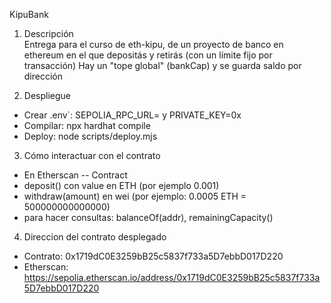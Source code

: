 KipuBank

1) Descripción  
Entrega para el curso de eth-kipu, de un proyecto de banco en ethereum en el que depositás y retirás (con un límite fijo por transacción)
Hay un "tope global" (bankCap) y se guarda saldo por dirección

2) Despliegue  
- Crear .env`: SEPOLIA_RPC_URL=<rpc> y PRIVATE_KEY=0x<pk> 
- Compilar: npx hardhat compile 
- Deploy: node scripts/deploy.mjs

3) Cómo interactuar con el contrato  
- En Etherscan -- Contract  
- deposit() con value en ETH (por ejemplo 0.001)  
- withdraw(amount) en wei (por ejemplo: 0.0005 ETH = 500000000000000)  
- para hacer consultas: balanceOf(addr), remainingCapacity()

4) Direccion del contrato desplegado
- Contrato: 0x1719dC0E3259bB25c5837f733a5D7ebbD017D220
- Etherscan: https://sepolia.etherscan.io/address/0x1719dC0E3259bB25c5837f733a5D7ebbD017D220
